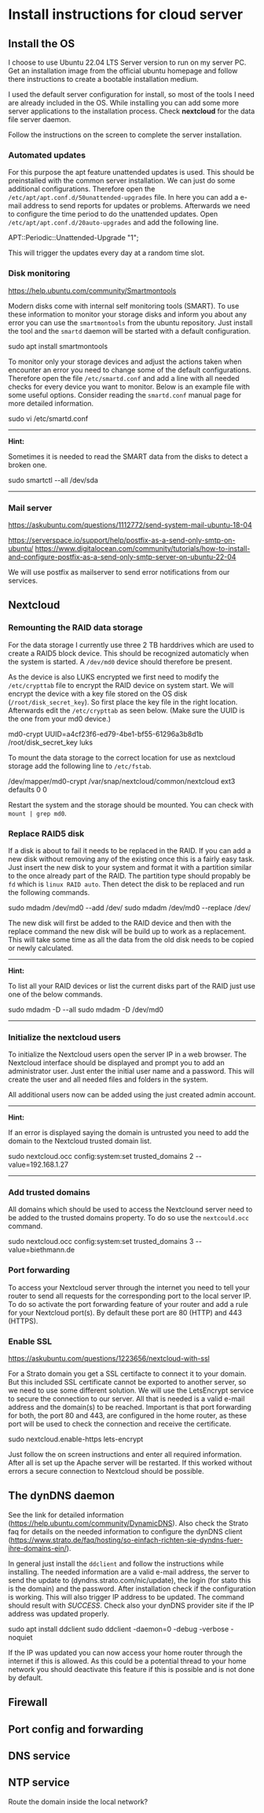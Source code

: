 # Install instructions for cloud server

## Install the OS

I choose to use Ubuntu 22.04 LTS Server version to run on my server PC. Get an installation image from the official ubuntu homepage and follow there instructions to create a bootable installation medium.

I used the default server configuration for install, so most of the tools I need are already included in the OS. While installing you can add some more server applications to the installation process. Check **nextcloud** for the data file server daemon.

Follow the instructions on the screen to complete the server installation.

### Automated updates

For this purpose the apt feature unattended updates is used. This should be preinstalled with the common server installation. We can just do some additional configurations. Therefore open the `/etc/apt/apt.conf.d/50unattended-upgrades` file. In here you can add a e-mail address to send reports for updates or problems. Afterwards we need to configure the time period to do the unattended updates. Open `/etc/apt/apt.conf.d/20auto-upgrades` and add the following line.

  APT::Periodic::Unattended-Upgrade "1";

This will trigger the updates every day at a random time slot.

### Disk monitoring

https://help.ubuntu.com/community/Smartmontools

Modern disks come with internal self monitoring tools (SMART). To use these information to monitor your storage disks and inform you about any error you can use the `smartmontools` from the ubuntu repository. Just install the tool and the `smartd` daemon will be started with a default configuration.

  sudo apt install smartmontools

To monitor only your storage devices and adjust the actions taken when encounter an error you need to change some of the default configurations. Therefore open the file `/etc/smartd.conf` and add a line with all needed checks for every device you want to monitor. Below is an example file with some useful options. Consider reading the `smartd.conf` manual page for more detailed information.

  sudo vi /etc/smartd.conf

---
**Hint:**

Sometimes it is needed to read the SMART data from the disks to detect a broken one.

  sudo smartctl --all /dev/sda

---

### Mail server

https://askubuntu.com/questions/1112772/send-system-mail-ubuntu-18-04

https://serverspace.io/support/help/postfix-as-a-send-only-smtp-on-ubuntu/
https://www.digitalocean.com/community/tutorials/how-to-install-and-configure-postfix-as-a-send-only-smtp-server-on-ubuntu-22-04

We will use postfix as mailserver to send error notifications from our services.

## Nextcloud

### Remounting the RAID data storage

For the data storage I currently use three 2 TB harddrives which are used to create a RAID5 block device. This should be recognized automaticly when the system is started. A `/dev/md0` device should therefore be present.

As the device is also LUKS encrypted we first need to modify the `/etc/crypttab` file to encrypt the RAID device on system start. We will encrypt the device with a key file stored on the OS disk (`/root/disk_secret_key`). So first place the key file in the right location. Afterwards edit the `/etc/crypttab` as seen below. (Make sure the UUID is the one from your md0 device.)

  md0-crypt UUID=a4cf23f6-ed79-4be1-bf55-61296a3b8d1b /root/disk_secret_key luks

To mount the data storage to the correct location for use as nextcloud storage add the following line to `/etc/fstab`.

  /dev/mapper/md0-crypt /var/snap/nextcloud/common/nextcloud ext3 defaults 0 0

Restart the system and the storage should be mounted. You can check with `mount | grep md0`.

### Replace RAID5 disk

If a disk is about to fail it needs to be replaced in the RAID. If you can add a new disk without removing any of the existing once this is a fairly easy task. Just insert the new disk to your system and format it with a partition similar to the once already part of the RAID. The partition type should propably be `fd` which is `linux RAID auto`. Then detect the disk to be replaced and run the following commands.

  sudo mdadm /dev/md0 --add /dev/<new disk>
  sudo mdadm /dev/md0 --replace /dev/<failed disk>

The new disk will first be added to the RAID device and then with the replace command the new disk will be build up to work as a replacement. This will take some time as all the data from the old disk needs to be copied or newly calculated.

---
**Hint:**

To list all your RAID devices or list the current disks part of the RAID just use one of the below commands.

  sudo mdadm -D --all
  sudo mdadm -D /dev/md0

---

### Initialize the nextcloud users

To initialize the Nextcloud users open the server IP in a web browser. The Nextcloud interface should be displayed and prompt you to add an administrator user. Just enter the initial user name and a password. This will create the user and all needed files and folders in the system.

All additional users now can be added using the just created admin account.

---
**Hint:**

If an error is displayed saying the domain is untrusted you need to add the domain to the Nextcloud trusted domain list.

  sudo nextcloud.occ config:system:set trusted_domains 2 --value=192.168.1.27

---

### Add trusted domains

All domains which should be used to access the Nextclound server need to be added to the trusted domains property. To do so use the `nextcould.occ` command.

  sudo nextcloud.occ config:system:set trusted_domains 3 --value=biethmann.de

### Port forwarding

To access your Nextcloud server through the internet you need to tell your router to send all requests for the corresponding port to the local server IP. To do so activate the port forwarding feature of your router and add a rule for your Nextcloud port(s). By default these port are 80 (HTTP) and 443 (HTTPS).

### Enable SSL

https://askubuntu.com/questions/1223656/nextcloud-with-ssl

For a Strato domain you get a SSL certifacte to connect it to your domain. But this included SSL certificate cannot be exported to another server, so we need to use some different solution. We will use the LetsEncrypt service to secure the connection to our server. All that is needed is a valid e-mail address and the domain(s) to be reached. Important is that port forwarding for both, the port 80 and 443, are configured in the home router, as these port will be used to check the connection and receive the certificate.

  sudo nextcloud.enable-https lets-encrypt

Just follow the on screen instructions and enter all required information. After all is set up the Apache server will be restarted. If this worked without errors a secure connection to Nextcloud should be possible.

## The dynDNS daemon

See the link for detailed information (https://help.ubuntu.com/community/DynamicDNS). Also check the Strato faq for details on the needed information to configure the dynDNS client (https://www.strato.de/faq/hosting/so-einfach-richten-sie-dyndns-fuer-ihre-domains-ein/).

In general just install the `ddclient` and follow the instructions while installing. The needed information are a valid e-mail address, the server to send the update to (dyndns.strato.com/nic/update), the login (for stato this is the domain) and the password. After installation check if the configuration is working. This will also trigger IP address to be updated. The command should result with *SUCCESS*. Check also your dynDNS provider site if the IP address was updated properly.

  sudo apt install ddclient
  sudo ddclient -daemon=0 -debug -verbose -noquiet

If the IP was updated you can now access your home router through the internet if this is allowed. As this could be a potential thread to your home network you should deactivate this feature if this is possible and is not done by default.

## Firewall

## Port config and forwarding

## DNS service

## NTP service

Route the domain inside the local network?
